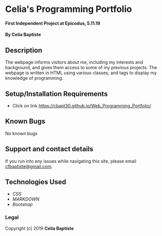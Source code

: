 # Celia's Programming Portfolio

#### First Independent Project at Epicodus, 5.11.19

#### By **Celia Baptiste**

## Description

The webpage informs visitors about me, including my interests and background, and gives them access to some of my previous projects. The webpage is written in HTML using various classes, and tags to display my knowledge of programming.

## Setup/Installation Requirements

* Click on link https://cbapt30.github.io/Web_Programming_Portfolio/



## Known Bugs

No known bugs

## Support and contact details

If you run into any issues while navigating this site, please email cfbaptiste@gmail.com.


## Technologies Used

* _CSS_
* _MARKDOWN_
* _Bootstrap_

### Legal

Copyright (c) 2019 **Celia Baptiste**
